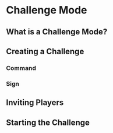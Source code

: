 Challenge Mode
======

## What is a Challenge Mode?



## Creating a Challenge

### Command

### Sign

## Inviting Players

## Starting the Challenge


